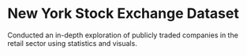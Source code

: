 # New York Stock Exchange Dataset 

Conducted an in-depth exploration of publicly traded companies in the retail sector using statistics and visuals. 

